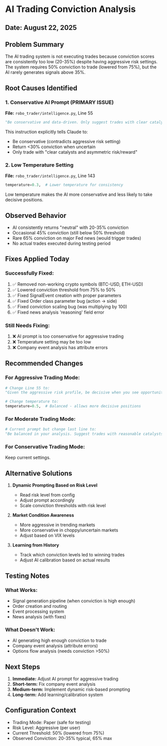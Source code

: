 # AI Trading Conviction Analysis
## Date: August 22, 2025

## Problem Summary
The AI trading system is not executing trades because conviction scores are consistently too low (20-35%) despite having aggressive risk settings. The system requires 50% conviction to trade (lowered from 75%), but the AI rarely generates signals above 35%.

## Root Causes Identified

### 1. Conservative AI Prompt (PRIMARY ISSUE)
**File:** `robo_trader/intelligence.py`, Line 55
```python
"Be conservative and data-driven. Only suggest trades with clear catalysts and asymmetric risk/reward. If uncertain, return neutral with conviction < 30."
```
This instruction explicitly tells Claude to:
- Be conservative (contradicts aggressive risk setting)
- Return <30% conviction when uncertain
- Only trade with "clear catalysts and asymmetric risk/reward"

### 2. Low Temperature Setting
**File:** `robo_trader/intelligence.py`, Line 143
```python
temperature=0.3,  # Lower temperature for consistency
```
Low temperature makes the AI more conservative and less likely to take decisive positions.

## Observed Behavior
- AI consistently returns "neutral" with 20-35% conviction
- Occasional 45% conviction (still below 50% threshold)
- Rare 65% conviction on major Fed news (would trigger trades)
- No actual trades executed during testing period

## Fixes Applied Today

### Successfully Fixed:
1. ✅ Removed non-working crypto symbols (BTC-USD, ETH-USD)
2. ✅ Lowered conviction threshold from 75% to 50%
3. ✅ Fixed SignalEvent creation with proper parameters
4. ✅ Fixed Order class parameter bug (action → side)
5. ✅ Fixed conviction scaling bug (was multiplying by 100)
6. ✅ Fixed news analysis 'reasoning' field error

### Still Needs Fixing:
1. ❌ AI prompt is too conservative for aggressive trading
2. ❌ Temperature setting may be too low
3. ❌ Company event analysis has attribute errors

## Recommended Changes

### For Aggressive Trading Mode:
```python
# Change Line 55 to:
"Given the aggressive risk profile, be decisive when you see opportunity. Aim for 60-80% conviction on clear directional moves. Only return neutral if truly ambiguous. Remember: in aggressive mode, we prefer action over inaction when reasonable edge exists."

# Change temperature to:
temperature=0.5,  # Balanced - allows more decisive positions
```

### For Moderate Trading Mode:
```python
# Current prompt but change last line to:
"Be balanced in your analysis. Suggest trades with reasonable catalysts. Return 40-60% conviction for typical setups, 60-80% for high-confidence trades."
```

### For Conservative Trading Mode:
Keep current settings.

## Alternative Solutions

1. **Dynamic Prompting Based on Risk Level**
   - Read risk level from config
   - Adjust prompt accordingly
   - Scale conviction thresholds with risk level

2. **Market Condition Awareness**
   - More aggressive in trending markets
   - More conservative in choppy/uncertain markets
   - Adjust based on VIX levels

3. **Learning from History**
   - Track which conviction levels led to winning trades
   - Adjust AI calibration based on actual results

## Testing Notes

### What Works:
- Signal generation pipeline (when conviction is high enough)
- Order creation and routing
- Event processing system
- News analysis (with fixes)

### What Doesn't Work:
- AI generating high enough conviction to trade
- Company event analysis (attribute errors)
- Options flow analysis (needs conviction >50%)

## Next Steps

1. **Immediate:** Adjust AI prompt for aggressive trading
2. **Short-term:** Fix company event analysis
3. **Medium-term:** Implement dynamic risk-based prompting
4. **Long-term:** Add learning/calibration system

## Configuration Context
- Trading Mode: Paper (safe for testing)
- Risk Level: Aggressive (per user)
- Current Threshold: 50% (lowered from 75%)
- Observed Conviction: 20-35% typical, 65% max